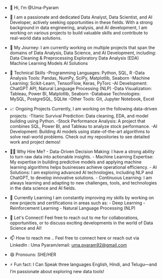 - 👋 Hi, I’m @Uma-Pyaram
- 👀 I am a passionate and dedicated Data Analyst, Data Scientist, and AI Developer, actively seeking opportunities in these fields. With a strong background in data engineering, analysis, and AI development, I 
      am working on various projects to build valuable skills and contribute to real-world data solutions.
- 🚀 My Journey:
      I am currently working on multiple projects that span the domains of Data Analysis, Data Science, and AI Development, including:
      Data Cleaning & Preprocessing
      Exploratory Data Analysis (EDA)
      Machine Learning Models
      AI Solutions
- 🔧 Technical Skills
      -Programming Languages: Python, SQL, R
      -Data Analysis Tools: Pandas, NumPy, SciPy, Matplotlib, Seaborn
      -Machine Learning: Scikit-Learn, TensorFlow, Keras, PyTorc
      -AI Development: ChatGPT API, Natural Language Processing (NLP)
      -Data Visualization: Tableau, Power BI, Matplotlib, Seaborn
      -Database Technologies: MySQL, PostgreSQL, SQLite
      -Other Tools: Git, Jupyter Notebook, Excel
- 📈 Ongoing Projects
       Currently, I am working on the following data-driven projects:
        -Titanic Survival Prediction: Data cleaning, EDA, and model building using Python.
        -Stock Performance Analysis: A project that combines SQL, Power BI, and Tableau to analyze stock performance.
        -AI Development: Building AI models using state-of-the-art algorithms to solve real-world problems.
     Check out my repositories to see detailed work and project demos!

 - 👨‍💻 Why Hire Me?
        - Data-Driven Decision Making: I have a strong ability to turn raw data into actionable insights.
        - Machine Learning Expertise: My expertise in building predictive models and applying machine learning algorithms helps businesses achieve operational efficiency.
        - AI Solutions: I am exploring advanced AI technologies, including NLP and ChatGPT, to develop innovative solutions.
        - Continuous Learning: I am always learning and adapting to new challenges, tools, and technologies in the data science and AI fields.

  - 🌱 Currently Learning
         I am constantly improving my skills by working on new projects and certifications in areas such as:
        - Deep Learning
        - Reinforcement Learning
        - Natural Language Processing (NLP)

   - 💬 Let's Connect!
        Feel free to reach out to me for collaborations, opportunities, or to discuss exciting developments in the world of Data Science and AI!


  - 📫 How to reach me .. Feel free to connect here or reach out via LinkedIn : Uma Pyaram/email: uma.pyaram92@gmail.com
  - 😄 Pronouns: SHE/HER
  - ⚡ Fun fact: I Can Speak three languages English, Hindi, and Telugu—and I’m passionate about exploring new data tools!

